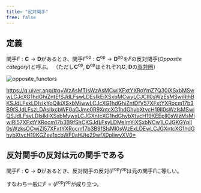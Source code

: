 ```yaml
---
title: "反対関手"
free: false
---
```


## 定義

関手$F: \mathbf{C} \to \mathbf{D}$があるとき、関手$F^{\mathrm{op}}: \mathbf{C^{\mathrm{op}}} \to \mathbf{D^{\mathrm{op}}}$を$F$の反対関手(*Opposite category*)と呼ぶ。
（ただし$\mathbf{C^{\mathrm{op}}}$, $\mathbf{D^{\mathrm{op}}}$はそれぞれ$\mathbf{C}$, $\mathbf{D}$の[双対圏](opposite-categories)）

![opposite_functors](https://storage.googleapis.com/zenn-user-upload/97a1429b9185-20240727.png)

https://q.uiver.app/#q=WzAsMTIsWzAsMCwiXFxtYXRoYmZ7Q30iXSxbMSwwLCJcXG1hdGhiZntEfSJdLFswLDEsIkEiXSxbMCwyLCJCIl0sWzEsMSwiRihBKSJdLFsxLDIsIkYoQikiXSxbMiwwLCJcXG1hdGhiZntDfV57XFxtYXRocm17b3B9fSJdLFszLDAsIlxcbWF0aGJme0R9XntcXG1hdGhybXtvcH19Il0sWzIsMSwiQSJdLFsyLDIsIkIiXSxbMywxLCJGXntcXG1hdGhybXtvcH19KEEpIl0sWzMsMiwiRl57XFxtYXRocm17b3B9fShCKSJdLFsyLDMsImYiXSxbNCw1LCJGKGYpIl0sWzksOCwiZl57XFxtYXRocm17b3B9fSIsMl0sWzExLDEwLCJGXntcXG1hdGhybXtvcH19KGZee1xcbWF0aHJte29wfX0pIiwyXV0=

## 反対関手の反対は元の関手である

関手$F: \mathbf{C} \to \mathbf{D}$があるとき、反対関手の反対$(F^{\mathrm{op}})^{\mathrm{op}}$は元の関手$F$に等しい。

すなわち一般に$F = (F^{\mathrm{op}})^{\mathrm{op}}$が成り立つ。
